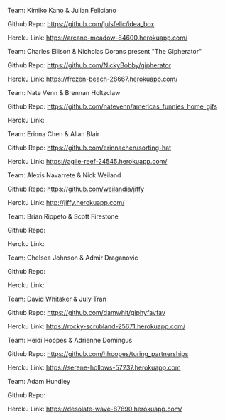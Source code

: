 Team: Kimiko Kano & Julian Feliciano

Github Repo: https://github.com/julsfelic/idea_box

Heroku Link: https://arcane-meadow-84600.herokuapp.com/


Team: Charles Ellison & Nicholas Dorans present "The Gipherator"

Github Repo: https://github.com/NickyBobby/gipherator

Heroku Link: https://frozen-beach-28667.herokuapp.com/


Team: Nate Venn & Brennan Holtzclaw

Github Repo: https://github.com/natevenn/americas_funnies_home_gifs

Heroku Link:


Team: Erinna Chen & Allan Blair

Github Repo: https://github.com/erinnachen/sorting-hat

Heroku Link: https://agile-reef-24545.herokuapp.com/


Team: Alexis Navarrete & Nick Weiland

Github Repo: https://github.com/weilandia/jiffy

Heroku Link: http://jiffy.herokuapp.com/


Team: Brian Rippeto & Scott Firestone

Github Repo:

Heroku Link:


Team: Chelsea Johnson & Admir Draganovic

Github Repo:

Heroku Link:


Team: David Whitaker & July Tran

Github Repo: https://github.com/damwhit/giphyfavfav

Heroku Link: https://rocky-scrubland-25671.herokuapp.com/


Team: Heidi Hoopes & Adrienne Domingus

Github Repo: https://github.com/hhoopes/turing_partnerships

Heroku Link: https://serene-hollows-57237.herokuapp.com


Team: Adam Hundley

Github Repo:

Heroku Link:  https://desolate-wave-87890.herokuapp.com/
